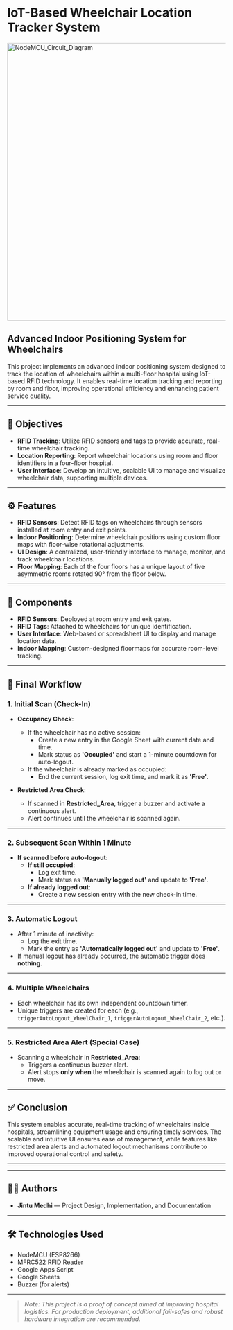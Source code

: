 # IoT-Based Wheelchair Location Tracker System

<img width="641" alt="NodeMCU_Circuit_Diagram" src="https://github.com/user-attachments/assets/8dd850d7-74e4-4386-8c90-2b32a29c52e2" />


## Advanced Indoor Positioning System for Wheelchairs

This project implements an advanced indoor positioning system designed to track the location of wheelchairs within a multi-floor hospital using IoT-based RFID technology. It enables real-time location tracking and reporting by room and floor, improving operational efficiency and enhancing patient service quality.

---

## 📌 Objectives

- **RFID Tracking**: Utilize RFID sensors and tags to provide accurate, real-time wheelchair tracking.
- **Location Reporting**: Report wheelchair locations using room and floor identifiers in a four-floor hospital.
- **User Interface**: Develop an intuitive, scalable UI to manage and visualize wheelchair data, supporting multiple devices.

---

## ⚙️ Features

- **RFID Sensors**: Detect RFID tags on wheelchairs through sensors installed at room entry and exit points.
- **Indoor Positioning**: Determine wheelchair positions using custom floor maps with floor-wise rotational adjustments.
- **UI Design**: A centralized, user-friendly interface to manage, monitor, and track wheelchair locations.
- **Floor Mapping**: Each of the four floors has a unique layout of five asymmetric rooms rotated 90° from the floor below.

---

## 🧩 Components

- **RFID Sensors**: Deployed at room entry and exit gates.
- **RFID Tags**: Attached to wheelchairs for unique identification.
- **User Interface**: Web-based or spreadsheet UI to display and manage location data.
- **Indoor Mapping**: Custom-designed floormaps for accurate room-level tracking.

---

## 🔄 Final Workflow

### 1. Initial Scan (Check-In)
- **Occupancy Check**:
  - If the wheelchair has no active session:
    - Create a new entry in the Google Sheet with current date and time.
    - Mark status as **'Occupied'** and start a 1-minute countdown for auto-logout.
  - If the wheelchair is already marked as occupied:
    - End the current session, log exit time, and mark it as **'Free'**.

- **Restricted Area Check**:
  - If scanned in **Restricted_Area**, trigger a buzzer and activate a continuous alert.
  - Alert continues until the wheelchair is scanned again.

---

### 2. Subsequent Scan Within 1 Minute
- **If scanned before auto-logout**:
  - **If still occupied**:
    - Log exit time.
    - Mark status as **'Manually logged out'** and update to **'Free'**.
  - **If already logged out**:
    - Create a new session entry with the new check-in time.

---

### 3. Automatic Logout
- After 1 minute of inactivity:
  - Log the exit time.
  - Mark the entry as **'Automatically logged out'** and update to **'Free'**.
- If manual logout has already occurred, the automatic trigger does **nothing**.

---

### 4. Multiple Wheelchairs
- Each wheelchair has its own independent countdown timer.
- Unique triggers are created for each (e.g., `triggerAutoLogout_WheelChair_1`, `triggerAutoLogout_WheelChair_2`, etc.).

---

### 5. Restricted Area Alert (Special Case)
- Scanning a wheelchair in **Restricted_Area**:
  - Triggers a continuous buzzer alert.
  - Alert stops **only when** the wheelchair is scanned again to log out or move.

---

## ✅ Conclusion

This system enables accurate, real-time tracking of wheelchairs inside hospitals, streamlining equipment usage and ensuring timely services. The scalable and intuitive UI ensures ease of management, while features like restricted area alerts and automated logout mechanisms contribute to improved operational control and safety.

---


---

## 👨‍💻 Authors

- **Jintu Medhi** — Project Design, Implementation, and Documentation

---

## 🛠️ Technologies Used

- NodeMCU (ESP8266)
- MFRC522 RFID Reader
- Google Apps Script
- Google Sheets
- Buzzer (for alerts)

---


> *Note: This project is a proof of concept aimed at improving hospital logistics. For production deployment, additional fail-safes and robust hardware integration are recommended.*

